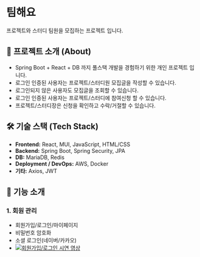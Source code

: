 # 팀해요
프로젝트와 스터디 팀원을 모집하는 프로젝트 입니다.

## 🚀 프로젝트 소개 (About)
- Spring Boot + React + DB 까지 풀스택 개발을 경험하기 위한 개인 프로젝트 입니다.
- 로그인 인증된 사용자는 프로젝트/스터디원 모집글을 작성할 수 있습니다.
- 로그인되지 않은 사용자도 모집글을 조회할 수 있습니다.
- 로그인 인증된 사용자는 프로젝트/스터디에 참여신청 할 수 있습니다.
- 프로젝트/스터디장은 신청을 확인하고 수락/거절할 수 있습니다.

## 🛠 기술 스택 (Tech Stack)
- **Frontend:** React, MUI, JavaScript, HTML/CSS
- **Backend:** Spring Boot, Spring Security, JPA
- **DB:** MariaDB, Redis
- **Deployment / DevOps:** AWS, Docker
- **기타:** Axios, JWT

## 📖 기능 소개
### 1. 회원 관리
- 회원가입/로그인/마이페이지
- 비밀번호 암호화
- 소셜 로그인(네이버/카카오)
- [![회원가입/로그인 시연 영상](https://img.youtube.com/vi/a6qJKUhoMys/0.jpg)](https://www.youtube.com/watch?v=a6qJKUhoMys)
